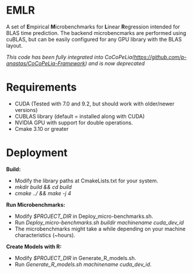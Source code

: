 # EMLR
A set of **E**mpirical **M**icrobenchmarks for **L**inear **R**egression intended for BLAS time prediction.
The backend microbencmarks are performed using cuBLAS, but can be easily configured for any GPU library with the BLAS layout. 

*This code has been fully integrated into CoCoPeLia(https://github.com/p-anastas/CoCoPeLia-Framework) and is now deprecated*

# Requirements

- CUDA (Tested with 7.0 and 9.2, but should work with older/newer versions)
- CUBLAS library (default = installed along with CUDA)
- NVIDIA GPU with support for double operations. 
- Cmake 3.10 or greater

# Deployment

**Build:**
- Modify the library paths at CmakeLists.txt for your system.
- *mkdir build && cd build*
- *cmake ../ && make -j 4*

**Run Microbenchmarks:**
- Modify *$PROJECT_DIR* in Deploy_micro-benchmarks.sh.
- Run *Deploy_micro-benchmarks.sh buildir machinename cuda_dev_id*
- The microbenchmarks might take a while depending on your machine characteristics (~hours). 

**Create Models with R:**
- Modify *$PROJECT_DIR* in Generate_R_models.sh.
- Run *Generate_R_models.sh machinename cuda_dev_id*.
